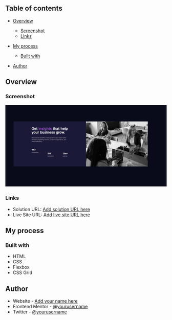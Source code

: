 

## Table of contents

- [Overview](#overview)

  - [Screenshot](#screenshot)
  - [Links](#links)
- [My process](#my-process)
  - [Built with](#built-with)

- [Author](#author)




## Overview



### Screenshot

![](./images/screenbud-b56662e1-671d-4402-a8b6-bfc969394dca.png)


### Links

- Solution URL: [Add solution URL here](https://your-solution-url.com)
- Live Site URL: [Add live site URL here](https://your-live-site-url.com)

## My process

### Built with

- HTML
- CSS
- Flexbox
- CSS Grid




## Author

- Website - [Add your name here](https://www.your-site.com)
- Frontend Mentor - [@yourusername](https://www.frontendmentor.io/profile/yourusername)
- Twitter - [@yourusername](https://www.twitter.com/yourusername)
